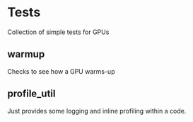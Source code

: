 # Tests
Collection of simple tests for GPUs

## warmup

Checks to see how a GPU warms-up

## profile_util

Just provides some logging and inline profiling within a code. 
